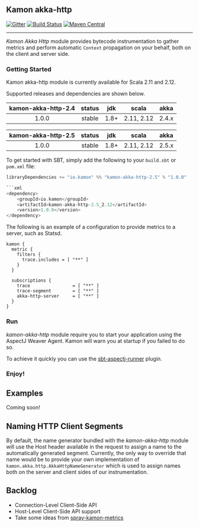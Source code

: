 Kamon akka-http
--------------------
[![Gitter](https://badges.gitter.im/Join%20Chat.svg)](https://gitter.im/kamon-io/Kamon?utm_source=badge&utm_medium=badge&utm_campaign=pr-badge&utm_content=badge)
[![Build Status](https://api.travis-ci.org/kamon-io/kamon-akka-http.png)](https://travis-ci.org/kamon-io/kamon-akka-http/builds)
[![Maven Central](https://maven-badges.herokuapp.com/maven-central/io.kamon/kamon-akka-http-2.5_2.12/badge.svg)](https://maven-badges.herokuapp.com/maven-central/io.kamon/kamon-akka-http-2.5_2.12)

--------------------

*Kamon Akka Http* module provides bytecode instrumentation to gather metrics and perform automatic `Context` propagation on your behalf, both on the client and server side.

### Getting Started

Kamon akka-http module is currently available for Scala 2.11 and 2.12.

Supported releases and dependencies are shown below.

| kamon-akka-http-2.4  | status | jdk  | scala            | akka   |
|:------:|:------:|:----:|------------------|:------:|
|  1.0.0 | stable | 1.8+ |  2.11, 2.12  | 2.4.x |

| kamon-akka-http-2.5  | status | jdk  | scala            | akka   |
|:------:|:------:|:----:|------------------|:------:|
|  1.0.0 | stable | 1.8+ |  2.11, 2.12  | 2.5.x |


To get started with SBT, simply add the following to your `build.sbt` or `pom.xml`
file:

```scala
libraryDependencies += "io.kamon" %% "kamon-akka-http-2.5" % "1.0.0"

```xml
<dependency>
    <groupId>io.kamon</groupId>
    <artifactId>kamon-akka-http-2.5_2.12</artifactId>
    <version>1.0.0</version>
</dependency>
```


The following is an example of a configuration to provide metrics to a server, such as Statsd.

```
kamon {
  metric {
    filters {
      trace.includes = [ "**" ]
    }
  }

  subscriptions {
    trace                = [ "**" ]
    trace-segment        = [ "**" ]
    akka-http-server     = [ "**" ]
  }
}
```
### Run

*kamon-akka-http* module require you to start your application using the AspectJ Weaver Agent. Kamon will warn you at startup if you failed to do so.

To achieve it quickly you can use the [sbt-aspectj-runner] plugin.

### Enjoy!

## Examples

Coming soon!

## Naming HTTP Client Segments
By default, the name generator bundled with the *kamon-akka-http* module will use the Host header available in the request to assign a name to the automatically generated segment. Currently, the only way to override that name would be to provide your own implementation of `kamon.akka.http.AkkaHttpNameGenerator` which is used to assign names both on the server and client sides of our instrumentation.

## Backlog
* Connection-Level Client-Side API
* Host-Level Client-Side API support
* Take some ideas from [spray-kamon-metrics]

[spray-kamon-metrics]: http://engineering.monsanto.com/2015/09/24/better-spray-metrics-with-kamon/
[Traces]: https://github.com/kamon-io/kamon-akka-http/blob/master/src/main/scala/kamon/akka/http/instrumentation/FlowWrapper.scala#L36-L49
[HttpServerMetrics]:https://github.com/kamon-io/Kamon/blob/master/kamon-core/src/main/scala/kamon/util/http/HttpServerMetrics.scala#L27
[Segments]:https://github.com/kamon-io/kamon-akka-http/blob/master/src/main/scala/kamon/akka/http/instrumentation/ClientRequestInstrumentation.scala#L32-L45
[sbt-aspectj-runner]: https://github.com/kamon-io/sbt-aspectj-runner
[reference.conf]: https://github.com/kamon-io/kamon-akka-http/blob/master/src/main/resources/reference.conf
